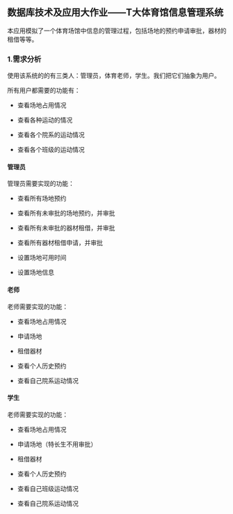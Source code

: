 ## 数据库技术及应用大作业——T大体育馆信息管理系统

本应用模拟了一个体育场馆中信息的管理过程，包括场地的预约申请审批，器材的租借等等。

### 1.需求分析

使用该系统的的有三类人：管理员，体育老师，学生。我们把它们抽象为用户。

所有用户都需要的功能有：

* 查看场地占用情况

* 查看各种运动的情况

* 查看各个院系的运动情况

* 查看各个班级的运动情况

#### 管理员

管理员需要实现的功能：

* 查看所有场地预约

* 查看所有未审批的场地预约，并审批

* 查看所有未审批的器材租借，并审批

* 查看所有器材租借申请，并审批

* 设置场地可用时间

* 设置场地信息

#### 老师

老师需要实现的功能：

* 查看场地占用情况

* 申请场地

* 租借器材

* 查看个人历史预约

* 查看自己院系运动情况

#### 学生

老师需要实现的功能：

- 查看场地占用情况

- 申请场地（特长生不用审批）

- 租借器材

- 查看个人历史预约

- 查看自己班级运动情况

- 查看自己院系运动情况

